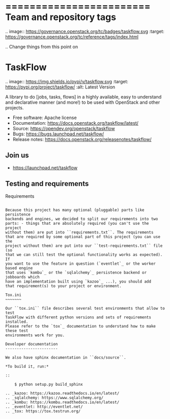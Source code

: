 ========================
Team and repository tags
========================

.. image:: https://governance.openstack.org/tc/badges/taskflow.svg
    :target: https://governance.openstack.org/tc/reference/tags/index.html

.. Change things from this point on

TaskFlow
========

.. image:: https://img.shields.io/pypi/v/taskflow.svg
    :target: https://pypi.org/project/taskflow/
    :alt: Latest Version

A library to do [jobs, tasks, flows] in a highly available, easy to understand
and declarative manner (and more!) to be used with OpenStack and other
projects.

* Free software: Apache license
* Documentation: https://docs.openstack.org/taskflow/latest/
* Source: https://opendev.org/openstack/taskflow
* Bugs: https://bugs.launchpad.net/taskflow/
* Release notes: https://docs.openstack.org/releasenotes/taskflow/

Join us
-------

- https://launchpad.net/taskflow

Testing and requirements
------------------------

Requirements
~~~~~~~~~~~~

Because this project has many optional (pluggable) parts like persistence
backends and engines, we decided to split our requirements into two
parts: - things that are absolutely required (you can't use the project
without them) are put into ``requirements.txt``. The requirements
that are required by some optional part of this project (you can use the
project without them) are put into our ``test-requirements.txt`` file (so
that we can still test the optional functionality works as expected). If
you want to use the feature in question (`eventlet`_ or the worker based engine
that uses `kombu`_ or the `sqlalchemy`_ persistence backend or jobboards which
have an implementation built using `kazoo`_ ...), you should add
that requirement(s) to your project or environment.

Tox.ini
~~~~~~~

Our ``tox.ini`` file describes several test environments that allow to test
TaskFlow with different python versions and sets of requirements installed.
Please refer to the `tox`_ documentation to understand how to make these test
environments work for you.

Developer documentation
-----------------------

We also have sphinx documentation in ``docs/source``.

*To build it, run:*

::

    $ python setup.py build_sphinx

.. _kazoo: https://kazoo.readthedocs.io/en/latest/
.. _sqlalchemy: https://www.sqlalchemy.org/
.. _kombu: https://kombu.readthedocs.io/en/latest/
.. _eventlet: http://eventlet.net/
.. _tox: https://tox.testrun.org/
